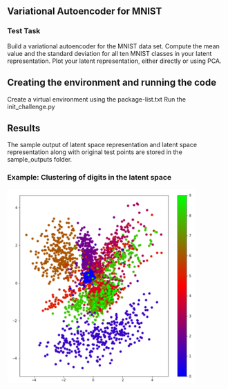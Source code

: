 ## Variational Autoencoder for MNIST
### Test Task
 Build a variational autoencoder for the MNIST data set. Compute the mean value and the
standard deviation for all ten MNIST classes in your latent representation. Plot your latent
representation, either directly or using PCA.

## Creating the environment and running the code

Create a virtual environment using the package-list.txt
Run the init_challenge.py

## Results

The sample output of latent space representation and latent space representation along with original test points are stored in the sample_outputs folder.

### Example: Clustering of digits in the latent space

<div>
<img src="/sample_outputs/Latent_space_image.png" height="450">
</div>
